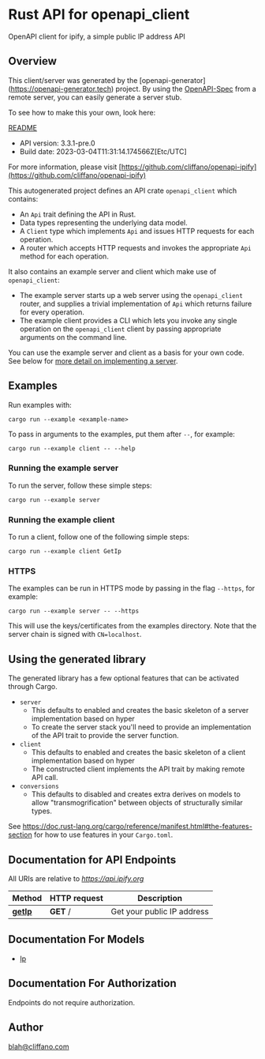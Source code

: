 # Rust API for openapi_client

OpenAPI client for ipify, a simple public IP address API

## Overview

This client/server was generated by the [openapi-generator]
(https://openapi-generator.tech) project.  By using the
[OpenAPI-Spec](https://github.com/OAI/OpenAPI-Specification) from a remote
server, you can easily generate a server stub.

To see how to make this your own, look here:

[README]((https://openapi-generator.tech))

- API version: 3.3.1-pre.0
- Build date: 2023-03-04T11:31:14.174566Z[Etc/UTC]

For more information, please visit [https://github.com/cliffano/openapi-ipify](https://github.com/cliffano/openapi-ipify)

This autogenerated project defines an API crate `openapi_client` which contains:
* An `Api` trait defining the API in Rust.
* Data types representing the underlying data model.
* A `Client` type which implements `Api` and issues HTTP requests for each operation.
* A router which accepts HTTP requests and invokes the appropriate `Api` method for each operation.

It also contains an example server and client which make use of `openapi_client`:

* The example server starts up a web server using the `openapi_client`
    router, and supplies a trivial implementation of `Api` which returns failure
    for every operation.
* The example client provides a CLI which lets you invoke
    any single operation on the `openapi_client` client by passing appropriate
    arguments on the command line.

You can use the example server and client as a basis for your own code.
See below for [more detail on implementing a server](#writing-a-server).

## Examples

Run examples with:

```
cargo run --example <example-name>
```

To pass in arguments to the examples, put them after `--`, for example:

```
cargo run --example client -- --help
```

### Running the example server
To run the server, follow these simple steps:

```
cargo run --example server
```

### Running the example client
To run a client, follow one of the following simple steps:

```
cargo run --example client GetIp
```

### HTTPS
The examples can be run in HTTPS mode by passing in the flag `--https`, for example:

```
cargo run --example server -- --https
```

This will use the keys/certificates from the examples directory. Note that the
server chain is signed with `CN=localhost`.

## Using the generated library

The generated library has a few optional features that can be activated through Cargo.

* `server`
    * This defaults to enabled and creates the basic skeleton of a server implementation based on hyper
    * To create the server stack you'll need to provide an implementation of the API trait to provide the server function.
* `client`
    * This defaults to enabled and creates the basic skeleton of a client implementation based on hyper
    * The constructed client implements the API trait by making remote API call.
* `conversions`
    * This defaults to disabled and creates extra derives on models to allow "transmogrification" between objects of structurally similar types.

See https://doc.rust-lang.org/cargo/reference/manifest.html#the-features-section for how to use features in your `Cargo.toml`.

## Documentation for API Endpoints

All URIs are relative to *https://api.ipify.org*

Method | HTTP request | Description
------------- | ------------- | -------------
[**getIp**](docs/default_api.md#getIp) | **GET** / | Get your public IP address


## Documentation For Models

 - [Ip](docs/Ip.md)


## Documentation For Authorization
 Endpoints do not require authorization.


## Author

blah@cliffano.com

